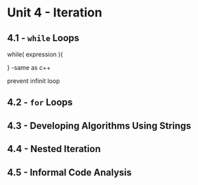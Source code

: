 # Unit 4 - Iteration

## 4.1 - `while` Loops

while( expression ){

}
-same as c++

prevent infinit loop

## 4.2 - `for` Loops

## 4.3 - Developing Algorithms Using Strings

## 4.4 - Nested Iteration

## 4.5 - Informal Code Analysis
